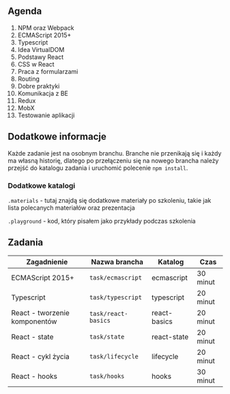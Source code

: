 

## Agenda

1. NPM oraz Webpack
2. ECMAScript 2015+
3. Typescript
4. Idea VirtualDOM
5. Podstawy React
6. CSS w React
7. Praca z formularzami
8. Routing
9. Dobre praktyki
10. Komunikacja z BE
11. Redux
12. MobX
13. Testowanie aplikacji

## Dodatkowe informacje

Każde zadanie jest na osobnym branchu. Branche nie przenikają się i każdy ma własną historię, dlatego po przełączeniu się na nowego brancha należy przejść do katalogu zadania i uruchomić polecenie `npm install`.

### Dodatkowe katalogi

`.materials` - tutaj znajdą się dodatkowe materiały po szkoleniu, takie jak lista polecanych materiałów oraz prezentacja

`.playground` - kod, który pisałem jako przykłady podczas szkolenia

## Zadania

|Zagadnienie|Nazwa brancha|Katalog|Czas|
|---|---|---|---|
|ECMAScript 2015+|`task/ecmascript`|ecmascript|30 minut|
|Typescript|`task/typescript`|typescript|20 minut|
|React - tworzenie komponentów|`task/react-basics`|react-basics|20 minut|
|React - state|`task/state`|react-state|20 minut|
|React - cykl życia|`task/lifecycle`|lifecycle|20 minut|
|React - hooks|`task/hooks`|hooks|30 minut|

